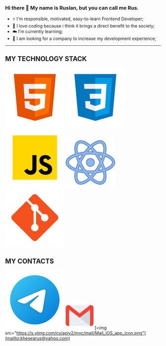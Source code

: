 ### Hi there 👋 My name is Ruslan, but you can call me Rus.



- ⚡ I'm responsible, motivated, easy-to-learn Frontend Developer;
- 🍌 I love coding because i think it brings a direct benefit to the society;
- ☁️ I’m currently learning;
- 🦉 I am looking for a company to increase my development experience;

<hr>

## MY TECHNOLOGY STACK
![HTML](html-5.svg)
![CSS](css3.svg)
![JS](JS.svg)
![React](react.svg)
![Git](git.svg)


## MY CONTACTS
[<img src="telegram.svg">](https://t.me/khesearus)
[<img src="gmail.svg" width="90px" height="90px">](mailto:khesearus@gmail.com)
[<img src="https://s.yimg.com/cv/apiv2/myc/mail/Mail_iOS_app_icon.png"](mailto:khesearus@yahoo.com)
  


